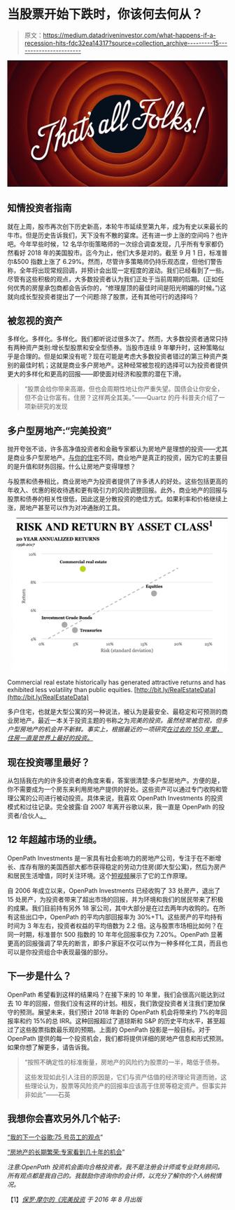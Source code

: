 # 当股票开始下跌时，你该何去何从？

> 原文：<https://medium.datadriveninvestor.com/what-happens-if-a-recession-hits-fdc32ea14317?source=collection_archive---------15----------------------->

![](img/822f6365eeb0a64aaa2e2fa48dad3668.png)

## 知情投资者指南

就在上周，股市再次创下历史新高，本轮牛市延续至第九年，成为有史以来最长的牛市。但是历史告诉我们，天下没有不散的宴席。还有进一步上涨的空间吗？也许吧。今年早些时候，12 名华尔街策略师的一次综合调查发现，几乎所有专家都仍然看好 2018 年的美国股市。迄今为止，他们大多是对的。截至 9 月 1 日，标准普尔&500 指数上涨了 6.29%。然而，尽管许多策略师仍持乐观态度，但他们警告称，全年将出现常规回调，并预计会出现一定程度的波动。我们已经看到了一些。尽管有这些积极的观点，大多数投资者认为我们正处于当前周期的后期。(正如任何优秀的房屋承包商都会告诉你的，“修理屋顶的最佳时间是阳光明媚的时候。”)这就向成长型投资者提出了一个问题:除了股票，还有其他可行的选择吗？

## 被忽视的资产

多样化。多样化。多样化。我们都听说过很多次了。然而，大多数投资者通常只持有两种资产类别:增长型股票和安全型债券。当股市连续 9 年攀升时，这种策略似乎是合理的。但是如果没有呢？现在可能是考虑大多数投资者错过的第三种资产类别的最佳时机；这就是商业多户房地产。这种经常被忽视的选择可以为投资者提供更大的多样化和更高的回报——即使面对经济和股票的潜在下滑。

> “股票会给你带来高潮，但也会周期性地让你严重失望。国债会让你安全，但不会让你富有。住房？这样两全其美。”——Quartz 的丹·科普夫介绍了一项新研究的发现

## 多户型房地产:“完美投资”

抛开夸张不谈，许多高净值投资者和金融专家都认为房地产是理想的投资——尤其是商业多户型房地产。[与你的住宅](https://www.moneyunder30.com/why-your-house-is-not-an-investment)不同，商业地产是真正的投资，因为它的主要目的是升值和财务回报。什么让房地产变得理想？

与股票和债券相比，商业房地产为投资者提供了许多诱人的好处。这些包括更高的年收入、优惠的税收待遇和更有吸引力的风险调整回报。此外，商业地产的回报与股票和债券的相关性很低，因此这是分散投资的绝佳方式。如果利率和价格继续上涨，房地产甚至可以作为对冲通胀的工具。

![](img/faaaea5415c57fe2ae32ffdabaa00b38.png)

Commercial real estate historically has generated attractive returns and has exhibited less volatility than public equities. [http://bit.ly/RealEstateData](http://bit.ly/RealEstateData)

多户住宅，也就是大型公寓的另一种说法，被认为是最安全、最稳定和可预测的商业房地产。最近一本关于投资主题的书称之为*完美的投资。虽然经常被忽视，但多户型房地产的机会并不新鲜。事实上，根据最近的一项研究[在过去的 150 年里，住房一直是世界上最好的投资。](https://qz.com/1170694/housing-was-the-worlds-best-investment-over-the-last-150-years/)*

## 现在投资哪里最好？

从包括我在内的许多投资者的角度来看，答案很清楚:多户型房地产。方便的是，你不需要成为一个房东来利用房地产提供的好处。这些资产可以通过专门收购和管理公寓的公司进行被动投资。具体来说，我喜欢 OpenPath Investments 的投资模式和过往记录。完全披露:自 2007 年离开谷歌以来，我一直是 OpenPath 的投资者/合伙人[。](http://medium.com/@davidscacco/my-next-google-9921201ec63c#.zgfokzifd)

## 12 年超越市场的业绩。

OpenPath Investments 是一家具有社会影响力的房地产公司，专注于在不断增长、库存有限的美国西部大都市获得稳定的劳动力住房(即大型公寓)，然后为房产和居民生活增值，同时关注环境。这个[短视频](http://vimeo.com/138650798)展示了它的工作原理。

自 2006 年成立以来，OpenPath Investments 已经收购了 33 处房产，退出了 15 处房产，为投资者带来了超出市场的回报，并为环境和我们的居民带来了积极的成果。我们目前持有另外 18 家公司，其中大部分是在过去两年内收购的。在所有这些出口中，OpenPath 的平均内部回报率为 30%+T1。这些房产的平均持有时间为 3 年左右，投资者权益的平均倍数为 2.2 倍。这与股票市场相比如何？在同一时期，标准普尔 500 指数的 10 年年化回报率仅为 7.20%。OpenPath 显著更高的回报强调了早先的断言，即多户家庭不仅可以作为一种多样化工具，而且也可以是你投资组合中表现最强的部分。

## 下一步是什么？

OpenPath 希望看到这样的结果吗？在接下来的 10 年里，我们会很高兴能达到过去 10 年的回报，但我们没有这样的计划。相反，我们敦促投资者关注我们更加保守的预测。展望未来，我们预计 2018 年新的 OpenPath 机会将带来约 7%的年回报率和约 15%的总 IRR。这种回报超过了道琼斯和 S&P 的历史平均水平，甚至超过了这些股票指数最乐观的预期。上面的 OpenPath 投影是一般目标。对于 OpenPath 提供的每一个投资机会，我们都将提供详细的房地产信息和形式预测。如果你想了解更多，请告诉我。

> “按照不确定性的标准衡量，房地产的风险约为股票的一半，略低于债券。
> 
> 这些发现如此引人注目的原因是，它们与资产估值的经济理论背道而驰，这些理论认为，股票等风险资产的回报率应该高于住房等稳定资产。但事实并非如此”——石英

## 我想你会喜欢另外几个帖子:

[“我的下一个谷歌:75 号员工的观点](https://medium.com/@davidscacco/my-next-google-9921201ec63c#.ottmnxgwx)”

[“房地产的长期繁荣:专家看到几十年的机会](https://medium.com/@davidscacco/good-news-for-apartment-complex-investors-b6fed768a26e#.soe48fvik)”

*注意:OpenPath 投资机会面向合格投资者。我不是注册会计师或专业财务顾问。所有观点都是我自己的。我鼓励你咨询你的会计师，以充分了解你的个人纳税情况。*

【1】[*保罗·摩尔的《完美投资*](https://www.wellingscapital.com/book) *于 2016 年 8 月出版*